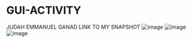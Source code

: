 # GUI-ACTIVITY
JUDAH EMMANUEL GANAD
LINK TO MY SNAPSHOT 
![image](https://github.com/user-attachments/assets/b07c70cb-1c3c-4aa9-9bea-1cf15f51c801)
![image](https://github.com/user-attachments/assets/c3a33e80-c3ce-489d-b4c5-8354366d07dd)
![image](https://github.com/user-attachments/assets/2a80b746-31d2-41dc-a7b9-3c39cbf37efd)

